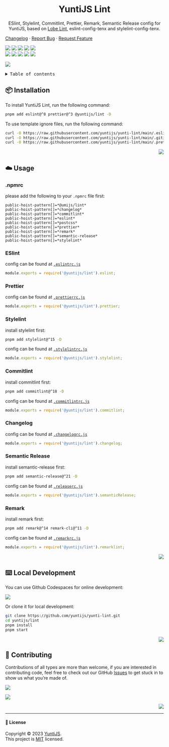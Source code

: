 <a name="readme-top"></a>

<div align="center">

<h1>YuntiJS Lint</h1>

ESlint, Stylelint, Commitlint, Prettier, Remark, Semantic Release config for YuntiJS, based on [Lobe Lint][lobe-int-link], eslint-config-tenx and stylelint-config-tenx.

</div>

[Changelog](./CHANGELOG.md) · [Report Bug][issues-link] · [Request Feature][issues-link]

<!-- SHIELD GROUP -->

[![][npm-release-shield]][npm-release-link]
[![][npm-downloads-shield]][npm-downloads-link]
[![][github-releasedate-shield]][github-releasedate-link]
[![][github-action-test-shield]][github-action-test-link]
[![][github-action-release-shield]][github-action-release-link]<br/>
[![][github-contributors-shield]][github-contributors-link]
[![][github-forks-shield]][github-forks-link]
[![][github-stars-shield]][github-stars-link]
[![][github-issues-shield]][github-issues-link]
[![][github-license-shield]][github-license-link]

</div>

![](https://raw.githubusercontent.com/andreasbm/readme/main/assets/lines/rainbow.png)

<details>
<summary><kbd>Table of contents</kbd></summary>

#### TOC

- [📦 Installation](#-installation)
- [☁️ Usage](#️-usage)
  - [.npmrc](#npmrc)
  - [ESlint](#eslint)
  - [Prettier](#prettier)
  - [Stylelint](#stylelint)
  - [Commitlint](#commitlint)
  - [Changelog](#changelog)
  - [Semantic Release](#semantic-release)
  - [Remark](#remark)
- [⌨️ Local Development](#️-local-development)
- [🤝 Contributing](#-contributing)

####

</details>

## 📦 Installation

To install YuntiJS Lint, run the following command:

```bash
pnpm add eslint@^8 prettier@^3 @yuntijs/lint -D
```

To use template ignore files, run the following command:

```bash
curl -O https://raw.githubusercontent.com/yuntijs/yunti-lint/main/.eslintignore
curl -O https://raw.githubusercontent.com/yuntijs/yunti-lint/main/.gitignore
curl -O https://raw.githubusercontent.com/yuntijs/yunti-lint/main/.prettierignore
```

<div align="right">

[![][back-to-top]](#readme-top)

</div>

## ☁️ Usage

### .npmrc

please add the following to your `.npmrc` file first:

```text
public-hoist-pattern[]=*@umijs/lint*
public-hoist-pattern[]=*changelog*
public-hoist-pattern[]=*commitlint*
public-hoist-pattern[]=*eslint*
public-hoist-pattern[]=*postcss*
public-hoist-pattern[]=*prettier*
public-hoist-pattern[]=*remark*
public-hoist-pattern[]=*semantic-release*
public-hoist-pattern[]=*stylelint*
```

### ESlint

config can be found at [`.eslintrc.js`](/src/eslint/index.ts)

```js
module.exports = require('@yuntijs/lint').eslint;
```

### Prettier

config can be found at [`.prettierrc.js`](/src/prettier/index.ts)

```js
module.exports = require('@yuntijs/lint').prettier;
```

### Stylelint

install stylelint first:

```bash
pnpm add stylelint@^15 -D
```

config can be found at [`.stylelintrc.js`](/src/stylelint/index.ts)

```js
module.exports = require('@yuntijs/lint').stylelint;
```

### Commitlint

install commitlint first:

```bash
pnpm add commitlint@^18 -D
```

config can be found at [`.commitlintrc.js`](/src/commitlint/index.ts)

```js
module.exports = require('@yuntijs/lint').commitlint;
```

### Changelog

config can be found at [`.changelogrc.js`](/src/changelog/index.ts)

```js
module.exports = require('@yuntijs/lint').changelog;
```

### Semantic Release

install semantic-release first:

```bash
pnpm add semantic-release@^21 -D
```

config can be found at [`.releaserc.js`](/src/semantic-release/index.ts)

```js
module.exports = require('@yuntijs/lint').semanticRelease;
```

### Remark

install remark first:

```bash
pnpm add remark@^14 remark-cli@^11 -D
```

config can be found at [`.remarkrc.js`](/src/remarklint/index.ts)

```js
module.exports = require('@yuntijs/lint').remarklint;
```

<div align="right">

[![][back-to-top]](#readme-top)

</div>

## ⌨️ Local Development

You can use Github Codespaces for online development:

[![][codespaces-shield]][codespaces-link]

Or clone it for local development:

```bash
git clone https://github.com/yuntijs/yunti-lint.git
cd yuntijs/lint
pnpm install
pnpm start
```

<div align="right">

[![][back-to-top]](#readme-top)

</div>

## 🤝 Contributing

Contributions of all types are more than welcome, if you are interested in contributing code, feel free to check out our GitHub [Issues][github-issues-link] to get stuck in to show us what you’re made of.

[![][pr-welcome-shield]][pr-welcome-link]

[![][contributors-contrib]][contributors-url]

<div align="right">

[![][back-to-top]](#readme-top)

</div>

---

#### 📝 License

Copyright © 2023 [YuntiJS][profile-link]. <br />
This project is [MIT](./LICENSE) licensed.

<!-- LINK GROUP -->

[back-to-top]: https://img.shields.io/badge/-BACK_TO_TOP-151515?style=flat-square
[codespaces-link]: https://codespaces.new/yuntijs/yunti-lint
[codespaces-shield]: https://github.com/codespaces/badge.svg
[contributors-contrib]: https://contrib.rocks/image?repo=yuntijs/yunti-lint
[contributors-url]: https://github.com/yuntijs/yunti-lint/graphs/contributors
[github-action-release-link]: https://github.com/yuntijs/yunti-lint/actions/workflows/release.yml
[github-action-release-shield]: https://img.shields.io/github/actions/workflow/status/yuntijs/yunti-lint/release.yml?label=release&labelColor=black&logo=githubactions&logoColor=white&style=flat-square
[github-action-test-link]: https://github.com/yuntijs/yunti-lint/actions/workflows/test.yml
[github-action-test-shield]: https://img.shields.io/github/actions/workflow/status/yuntijs/yunti-lint/test.yml?label=test&labelColor=black&logo=githubactions&logoColor=white&style=flat-square
[github-contributors-link]: https://github.com/yuntijs/yunti-lint/graphs/contributors
[github-contributors-shield]: https://img.shields.io/github/contributors/yuntijs/yunti-lint?color=c4f042&labelColor=black&style=flat-square
[github-forks-link]: https://github.com/yuntijs/yunti-lint/network/members
[github-forks-shield]: https://img.shields.io/github/forks/yuntijs/yunti-lint?color=8ae8ff&labelColor=black&style=flat-square
[github-issues-link]: https://github.com/yuntijs/yunti-lint/issues
[github-issues-shield]: https://img.shields.io/github/issues/yuntijs/yunti-lint?color=ff80eb&labelColor=black&style=flat-square
[github-license-link]: https://github.com/yuntijs/yunti-lint/blob/main/LICENSE
[github-license-shield]: https://img.shields.io/github/license/yuntijs/yunti-lint?color=white&labelColor=black&style=flat-square
[github-releasedate-link]: https://github.com/yuntijs/yunti-lint/releases
[github-releasedate-shield]: https://img.shields.io/github/release-date/yuntijs/yunti-lint?labelColor=black&style=flat-square
[github-stars-link]: https://github.com/yuntijs/yunti-lint/network/stargazers
[github-stars-shield]: https://img.shields.io/github/stars/yuntijs/yunti-lint?color=ffcb47&labelColor=black&style=flat-square
[issues-link]: https://github.com/yuntijs/yunti-lint/issues/new/choose
[lobe-int-link]: https://github.com/lobehub/lobe-lint
[npm-downloads-link]: https://www.npmjs.com/package/@yuntijs/lint
[npm-downloads-shield]: https://img.shields.io/npm/dt/@yuntijs/lint?labelColor=black&style=flat-square
[npm-release-link]: https://www.npmjs.com/package/@yuntijs/lint
[npm-release-shield]: https://img.shields.io/npm/v/@yuntijs/lint?color=369eff&labelColor=black&logo=npm&logoColor=white&style=flat-square
[pr-welcome-link]: https://github.com/yuntijs/yunti-ui/pulls
[pr-welcome-shield]: https://img.shields.io/badge/☁️_pr_welcome-%E2%86%92-ffcb47?labelColor=black&style=for-the-badge
[profile-link]: https://github.com/yuntijs
